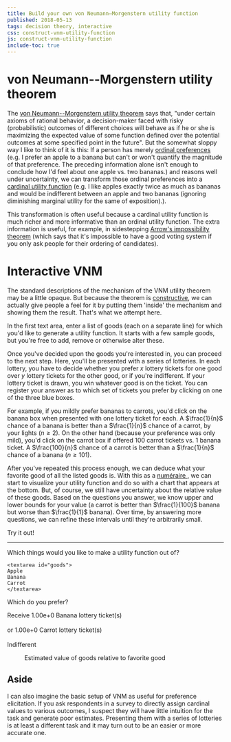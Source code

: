 ```yaml
---
title: Build your own von Neumann–Morgenstern utility function
published: 2018-05-13
tags: decision theory, interactive
css: construct-vnm-utility-function
js: construct-vnm-utility-function
include-toc: true
---
```


# von Neumann--Morgenstern utility theorem

The [von Neumann--Morgenstern utility theorem](https://en.wikipedia.org/wiki/Von_Neumann%E2%80%93Morgenstern_utility_theorem) says that, "under certain axioms of rational behavior, a decision-maker faced with risky (probabilistic) outcomes of different choices will behave as if he or she is maximizing the expected value of some function defined over the potential outcomes at some specified point in the future". But the somewhat sloppy way I like to think of it is this: If a person has merely [ordinal preferences](https://en.wikipedia.org/wiki/Ordinal_utility) (e.g. I prefer an apple to a banana but can't or won't quantify the magnitude of that preference. The preceding information alone isn't enough to conclude how I'd feel about one apple vs. two bananas.) and reasons well under uncertainty, we can transform those ordinal preferences into a [cardinal utility function](https://en.wikipedia.org/wiki/Cardinal_utility) (e.g. I like apples exactly twice as much as bananas and would be indifferent between an apple and two bananas (ignoring diminishing marginal utility for the same of exposition).).

This transformation is often useful because a cardinal utility function is much richer and more informative than an ordinal utility function. The extra information is useful, for example, in sidestepping [Arrow's impossibility theorem](https://en.wikipedia.org/wiki/Arrow%27s_impossibility_theorem) (which says that it's impossible to have a good voting system if you only ask people for their ordering of candidates).

# Interactive VNM

The standard descriptions of the mechanism of the VNM utility theorem may be a little opaque. But because the theorem is [constructive](https://en.wikipedia.org/wiki/Constructive_proof), we can actually give people a feel for it by putting them 'inside' the mechanism and showing them the result. That's what we attempt here.

In the first text area, enter a list of goods (each on a separate line) for which you'd like to generate a utility function. It starts with a few sample goods, but you're free to add, remove or otherwise alter these.

Once you've decided upon the goods you're interested in, you can proceed to the next step. Here, you'll be presented with a series of lotteries. In each lottery, you have to decide whether you prefer $x$ lottery tickets for one good over $y$ lottery tickets for the other good, or if you're indifferent. If your lottery ticket is drawn, you win whatever good is on the ticket. You can register your answer as to which set of tickets you prefer by clicking on one of the three blue boxes.

For example, if you mildly prefer bananas to carrots, you'd click on the banana box when presented with one lottery ticket for each. A $\frac{1}{n}$ chance of a banana is better than a $\frac{1}{n}$ chance of a carrot, by your lights ($n \geq 2$). On the other hand (because your preference was only mild), you'd click on the carrot box if offered 100 carrot tickets vs. 1 banana ticket. A $\frac{100}{n}$ chance of a carrot is better than a $\frac{1}{n}$ chance of a banana ($n \geq 101$).

After you've repeated this process enough, we can deduce what your favorite good of all the listed goods is. With this as a [numéraire
](https://en.wikipedia.org/wiki/Num%C3%A9raire), we can start to visualize your utility function and do so with a chart that appears at the bottom. But, of course, we still have uncertainty about the relative value of these goods. Based on the questions you answer, we know upper and lower bounds for your value (a carrot is better than $\frac{1}{100}$ banana but worse than $\frac{1}{1}$ banana). Over time, by answering more questions, we can refine these intervals until they're arbitrarily small.

Try it out!

---

<form>
<p>Which things would you like to make a utility function out of?</p>

<!--more-->

```{=html}
<textarea id="goods">
Apple
Banana
Carrot
</textarea>
```

<p class="input">Which do you prefer?</p>
<div class="input scenario">
Receive <span id="first-good" class="lottery"><span class="odds">1.00e+0</span> <span class="good">Banana</span> lottery ticket(s)</span><br/><br/>or <span id="second-good" class="lottery"><span class="odds">1.00e+0</span> <span class="good">Carrot</span> lottery ticket(s)</span><br/><br/>
<span id="indifferent" class="lottery">Indifferent</span>
</div>
</form>
<output>
<figure id="function-visualization">
<figcaption>Estimated value of goods relative to favorite good</figcaption>
<div id="function-chart">
</div>
</figure>
</output>

## Aside

I can also imagine the basic setup of VNM as useful for preference elicitation. If you ask respondents in a survey to directly assign cardinal values to various outcomes, I suspect they will have little intuition for the task and generate poor estimates. Presenting them with a series of lotteries is at least a different task and it may turn out to be an easier or more accurate one.

